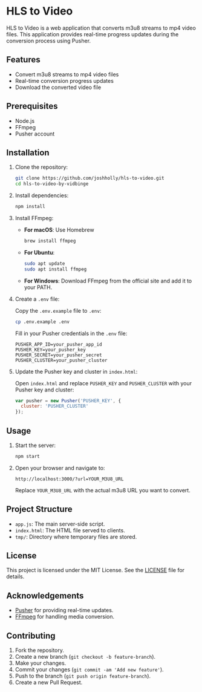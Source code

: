 # HLS to Video

HLS to Video is a web application that converts m3u8 streams to mp4 video files. This application provides real-time progress updates during the conversion process using Pusher.

## Features

- Convert m3u8 streams to mp4 video files
- Real-time conversion progress updates
- Download the converted video file

## Prerequisites

- Node.js
- FFmpeg
- Pusher account

## Installation

1. Clone the repository:

    ```bash
    git clone https://github.com/joshholly/hls-to-video.git
    cd hls-to-video-by-vidbinge
    ```

2. Install dependencies:

    ```bash
    npm install
    ```

3. Install FFmpeg:
   - **For macOS**: Use Homebrew
     ```bash
     brew install ffmpeg
     ```
   - **For Ubuntu**:
     ```bash
     sudo apt update
     sudo apt install ffmpeg
     ```
   - **For Windows**:
     Download FFmpeg from the official site and add it to your PATH.

4. Create a `.env` file:

    Copy the `.env.example` file to `.env`:

    ```bash
    cp .env.example .env
    ```

    Fill in your Pusher credentials in the `.env` file:

    ```env
    PUSHER_APP_ID=your_pusher_app_id
    PUSHER_KEY=your_pusher_key
    PUSHER_SECRET=your_pusher_secret
    PUSHER_CLUSTER=your_pusher_cluster
    ```

5. Update the Pusher key and cluster in `index.html`:

    Open `index.html` and replace `PUSHER_KEY` and `PUSHER_CLUSTER` with your Pusher key and cluster:

    ```javascript
    var pusher = new Pusher('PUSHER_KEY', {
      cluster: 'PUSHER_CLUSTER'
    });
    ```

## Usage

1. Start the server:

    ```bash
    npm start
    ```

2. Open your browser and navigate to:

    ```plaintext
    http://localhost:3000/?url=YOUR_M3U8_URL
    ```

    Replace `YOUR_M3U8_URL` with the actual m3u8 URL you want to convert.

## Project Structure

- `app.js`: The main server-side script.
- `index.html`: The HTML file served to clients.
- `tmp/`: Directory where temporary files are stored.

## License

This project is licensed under the MIT License. See the [LICENSE](https://www.tldrlegal.com/license/mit-license) file for details.

## Acknowledgements

- [Pusher](https://pusher.com/) for providing real-time updates.
- [FFmpeg](https://ffmpeg.org/) for handling media conversion.

## Contributing

1. Fork the repository.
2. Create a new branch (`git checkout -b feature-branch`).
3. Make your changes.
4. Commit your changes (`git commit -am 'Add new feature'`).
5. Push to the branch (`git push origin feature-branch`).
6. Create a new Pull Request.

